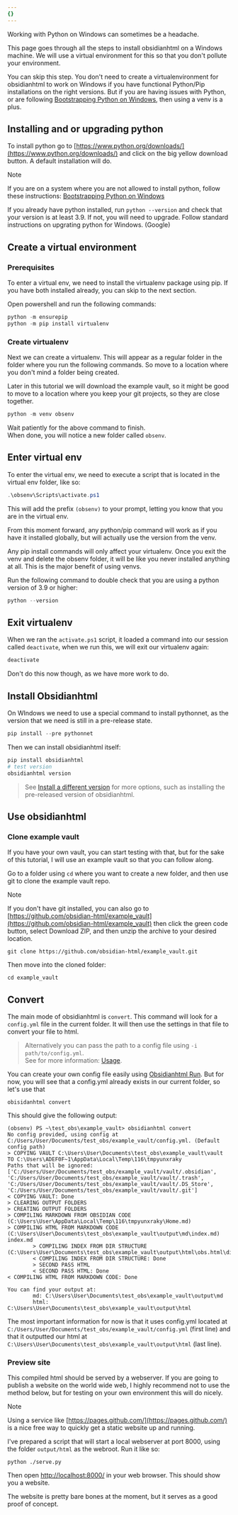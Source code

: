 ```yaml
---
{}
---
```

   
Working with Python on Windows can sometimes be a headache.   
   
This page goes through all the steps to install obsidianhtml on a Windows machine. We will use a virtual environment for this so that you don't pollute your environment.   
   
You can skip this step. You don't need to create a virtualenvironment for obsidianhtml to work on Windows if you have functional Python/Pip installations on the right versions. But if you are having issues with Python, or are following [Bootstrapping Python on Windows](../../Instructions/Tutorials/Specifics/Bootstrapping%20Python%20on%20Windows.md), then using a venv is a plus.   
   
## Installing and or upgrading python   
To install python go to [https://www.python.org/downloads/](https://www.python.org/downloads/) and click on the big yellow download button. A default installation will do.   
   
> [!note]   
> If you are on a system where you are not allowed to install python, follow these instructions: [Bootstrapping Python on Windows](../../Instructions/Tutorials/Specifics/Bootstrapping%20Python%20on%20Windows.md)   
   
If you already have python installed, run `python --version` and check that your version is at least 3.9. If not, you will need to upgrade. Follow standard instructions on upgrating python for Windows. (Google)   
   
## Create a virtual environment   
### Prerequisites   
To enter a virtual env, we need to install the virtualenv package using pip. If you have both installed already, you can skip to the next section.   
   
Open powershell and run the following commands:   
   
``` powershell
python -m ensurepip
python -m pip install virtualenv
```
   
   
### Create virtualenv   
Next we can create a virtualenv. This will appear as a regular folder in the folder where you run the following commands. So move to a location where you don't mind a folder being created.    
   
Later in this tutorial we will download the example vault, so it might be good to move to a location where you keep your git projects, so they are close together.   
   
``` powershell
python -m venv obsenv
```
   
   
Wait patiently for the above command to finish.   
When done, you will notice a new folder called `obsenv`.   
   
## Enter virtual env   
To enter the virtual env, we need to execute a script that is located in the virtual env folder, like so:   
``` powershell
.\obsenv\Scripts\activate.ps1
```
   
   
This will add the prefix `(obsenv)` to your prompt, letting you know that you are in the virtual env.   
   
From this moment forward, any python/pip command will work as if you have it installed globally, but will actually use the version from the venv.    
   
Any pip install commands will only affect your virtualenv. Once you exit the venv and delete the obsenv folder, it will be like you never installed anything at all. This is the major benefit of using venvs.   
   
Run the following command to double check that you are using a python version of 3.9 or higher:   
   
``` powershell
python --version
```
   
   
## Exit virtualenv   
When we ran the `activate.ps1` script, it loaded a command into our session called `deactivate`, when we run this, we will exit our virtualenv again:   
   
``` powershell
deactivate
```
   
   
Don't do this now though, as we have more work to do.   
   
## Install Obsidianhtml   
On WIndows we need to use a special command to install pythonnet, as the version that we need is still in a pre-release state.   
   
``` powershell
pip install --pre pythonnet 
```
   
   
Then we can install obsidianhtml itself:   
   
``` powershell
pip install obsidianhtml
# test version
obsidianhtml version
```
   
   
> See [Install a different version](../../Instructions/Install%20a%20different%20version.md) for more options, such as installing the pre-released version of obsidianhtml.   
   
   
## Use obsidianhtml   
### Clone example vault   
If you have your own vault, you can start testing with that, but for the sake of this tutorial, I will use an example vault so that you can follow along.   
   
Go to a folder using `cd` where you want to create a new folder, and then use git to clone the example vault repo.   
   
> [!note]    
> If you don't have git installed, you can also go to [https://github.com/obsidian-html/example_vault](https://github.com/obsidian-html/example_vault) then click the green code button, select Download ZIP, and then unzip the archive to your desired location.   
   
```
git clone https://github.com/obsidian-html/example_vault.git
```
   
   
Then move into the cloned folder:   
   
```
cd example_vault
```
   
   
## Convert   
The main mode of obsidianhtml is `convert`. This command will look for a `config.yml` file in the current folder. It will then use the settings in that file to convert your file to html.   
   
> Alternatively you can pass the path to a config file using `-i path/to/config.yml`.    
> See for more information: [Usage](../../Instructions/Usage.md).    
   
You can create your own config file easily using [Obsidianhtml Run](../../Instructions/Obsidianhtml%20Run.md). But for now, you will see that a config.yml already exists in our current folder, so let's use that   
   
```
obisidanhtml convert
```
   
   
This should give the following output:   
```
(obsenv) PS ~\test_obs\example_vault> obsidianhtml convert
No config provided, using config at C:/Users/User/Documents/test_obs/example_vault/config.yml. (Default config path)
> COPYING VAULT C:\Users\User\Documents\test_obs\example_vault\vault TO C:\Users\ADEF0F~1\AppData\Local\Temp\116\tmpyunxraky
Paths that will be ignored: ['C:/Users/User/Documents/test_obs/example_vault/vault/.obsidian', 'C:/Users/User/Documents/test_obs/example_vault/vault/.trash', 'C:/Users/User/Documents/test_obs/example_vault/vault/.DS_Store', 'C:/Users/User/Documents/test_obs/example_vault/vault/.git']
< COPYING VAULT: Done
> CLEARING OUTPUT FOLDERS
> CREATING OUTPUT FOLDERS
> COMPILING MARKDOWN FROM OBSIDIAN CODE (C:\Users\User\AppData\Local\Temp\116\tmpyunxraky\Home.md)
> COMPILING HTML FROM MARKDOWN CODE (C:\Users\User\Documents\test_obs\example_vault\output\md\index.md)
index.md
        > COMPILING INDEX FROM DIR STRUCTURE (C:\Users\User\Documents\test_obs\example_vault\output\html\obs.html\dir_index.html)
        < COMPILING INDEX FROM DIR STRUCTURE: Done
        > SECOND PASS HTML
        < SECOND PASS HTML: Done
< COMPILING HTML FROM MARKDOWN CODE: Done

You can find your output at:
        md: C:\Users\User\Documents\test_obs\example_vault\output\md
        html: C:\Users\User\Documents\test_obs\example_vault\output\html
```
   
   
The most important information for now is that it uses config.yml located at `C:/Users/User/Documents/test_obs/example_vault/config.yml` (first line) and that it outputted our html at `C:\Users\User\Documents\test_obs\example_vault\output\html` (last line).   
   
### Preview site   
This compiled html should be served by a webserver. If you are going to publish a website on the world wide web, I highly recommend not to use the method below, but for testing on your own environment this will do nicely.   
   
> [!note]    
> Using a service like [https://pages.github.com/](https://pages.github.com/) is a nice free way to quickly get a static website up and running.    
   
I've prepared a script that will start a local webserver at port 8000, using the folder `output/html` as the webroot. Run it like so:   
   
```
python ./serve.py
```
   
   
Then open [http://localhost:8000/](http://localhost:8000/) in your web browser. This should show you a website.   
   
The website is pretty bare bones at the moment, but it serves as a good proof of concept.